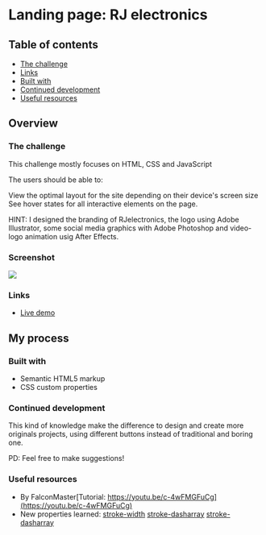 # Landing page: RJ electronics


## Table of contents

  - [The challenge](#the-challenge)
  - [Links](#links)
  - [Built with](#built-with)
  - [Continued development](#continued-development)
  - [Useful resources](#useful-resources)


## Overview

### The challenge

This challenge mostly focuses on HTML, CSS and JavaScript 

The users should be able to:

View the optimal layout for the site depending on their device's screen size
See hover states for all interactive elements on the page.

HINT: I designed the branding of RJelectronics, the logo using Adobe Illustrator, some social media graphics with Adobe Photoshop and video-logo animation usig After Effects.

### Screenshot

![](img/screenshot.png)

### Links
- [Live demo](https://jeraldinnemg.github.io/rjelectronics/)


## My process

### Built with

- Semantic HTML5 markup
- CSS custom properties

### Continued development

This kind of knowledge make the difference to design and create more originals projects, using different buttons instead of traditional and boring one.

PD: Feel free to make suggestions!

### Useful resources

- By FalconMaster[Tutorial: https://youtu.be/c-4wFMGFuCg](https://youtu.be/c-4wFMGFuCg)
- New properties learned:
 [stroke-width](https://developer.mozilla.org/en-US/docs/Web/SVG/Attribute/stroke-width) 
 [stroke-dasharray](https://css-tricks.com/almanac/properties/s/stroke-dasharray/) 
 [stroke-dasharray](https://css-tricks.com/almanac/properties/s/stroke-dashoffset/) 

